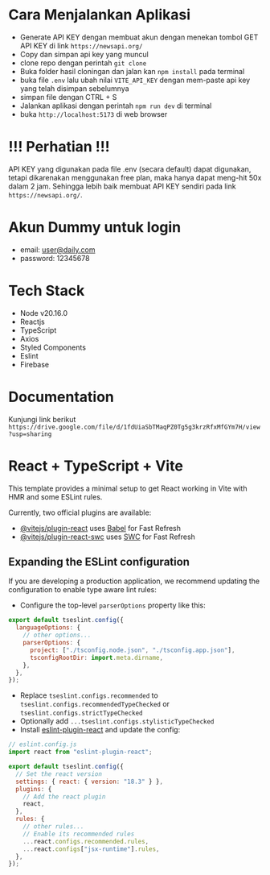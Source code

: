 # Cara Menjalankan Aplikasi

- Generate API KEY dengan membuat akun dengan menekan tombol GET API KEY di link `https://newsapi.org/`
- Copy dan simpan api key yang muncul
- clone repo dengan perintah `git clone`
- Buka folder hasil cloningan dan jalan kan `npm install` pada terminal
- buka file `.env` lalu ubah nilai `VITE_API_KEY` dengan mem-paste api key yang telah disimpan sebelumnya
- simpan file dengan CTRL + S
- Jalankan aplikasi dengan perintah `npm run dev` di terminal
- buka `http://localhost:5173` di web browser

# !!! Perhatian !!!
API KEY yang digunakan pada file .env (secara default) dapat digunakan, tetapi dikarenakan menggunakan free plan, maka hanya dapat meng-hit 50x dalam 2 jam. Sehingga lebih baik membuat API KEY sendiri pada link `https://newsapi.org/`.

# Akun Dummy untuk login

- email: user@daily.com
- password: 12345678

# Tech Stack
- Node v20.16.0
- Reactjs
- TypeScript
- Axios
- Styled Components
- Eslint
- Firebase

# Documentation
Kunjungi link berikut `https://drive.google.com/file/d/1fdUiaSbTMaqPZ0Tg5g3krzRfxMfGYm7H/view?usp=sharing`

# React + TypeScript + Vite

This template provides a minimal setup to get React working in Vite with HMR and some ESLint rules.

Currently, two official plugins are available:

- [@vitejs/plugin-react](https://github.com/vitejs/vite-plugin-react/blob/main/packages/plugin-react/README.md) uses [Babel](https://babeljs.io/) for Fast Refresh
- [@vitejs/plugin-react-swc](https://github.com/vitejs/vite-plugin-react-swc) uses [SWC](https://swc.rs/) for Fast Refresh

## Expanding the ESLint configuration

If you are developing a production application, we recommend updating the configuration to enable type aware lint rules:

- Configure the top-level `parserOptions` property like this:

```js
export default tseslint.config({
  languageOptions: {
    // other options...
    parserOptions: {
      project: ["./tsconfig.node.json", "./tsconfig.app.json"],
      tsconfigRootDir: import.meta.dirname,
    },
  },
});
```

- Replace `tseslint.configs.recommended` to `tseslint.configs.recommendedTypeChecked` or `tseslint.configs.strictTypeChecked`
- Optionally add `...tseslint.configs.stylisticTypeChecked`
- Install [eslint-plugin-react](https://github.com/jsx-eslint/eslint-plugin-react) and update the config:

```js
// eslint.config.js
import react from "eslint-plugin-react";

export default tseslint.config({
  // Set the react version
  settings: { react: { version: "18.3" } },
  plugins: {
    // Add the react plugin
    react,
  },
  rules: {
    // other rules...
    // Enable its recommended rules
    ...react.configs.recommended.rules,
    ...react.configs["jsx-runtime"].rules,
  },
});
```
